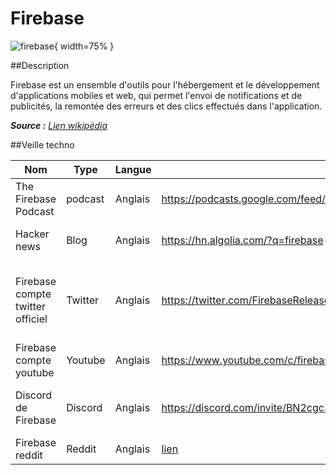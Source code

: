 # Firebase

![firebase](https://upload.wikimedia.org/wikipedia/commons/thumb/3/37/Firebase_Logo.svg/1280px-Firebase_Logo.svg.png){ width=75% }

 
##Description

Firebase est un ensemble d'outils pour l'hébergement et le développement d'applications mobiles et web, qui permet l'envoi de notifications et de publicités, la remontée des erreurs et des clics effectués dans l'application.

 _**Source :** [Lien wikipédia](https://fr.wikipedia.org/wiki/Firebase)_

##Veille techno

Nom  | Type  | Langue | Lien | Description | Tags | Note
------|-------|--------|------|-------------|------|------
|The Firebase Podcast|podcast|Anglais|https://podcasts.google.com/feed/aHR0cHM6Ly9maXJlYmFzZXBvZGNhc3QubGlic3luLmNvbS9yc3M | tips, tricks, firebase products| firebase, développement| 5/5|
|Hacker news|Blog|Anglais|https://hn.algolia.com/?q=firebase|Topics autour de firebase| firebase, développement|1/5|
|Firebase compte twitter officiel | Twitter| Anglais | https://twitter.com/FirebaseRelease | Compte twitter officiel de Firebase, actualité, tips...| firebase, développement|5/5|
| Firebase compte youtube| Youtube| Anglais | https://www.youtube.com/c/firebase | Vidéo sur l'actualité de firebase| firebase| 5/5  |
| Discord de Firebase| Discord| Anglais | https://discord.com/invite/BN2cgc3| Serveur Discord autour de firebase| firebase, développement | 2/5  |
|Firebase reddit|Reddit|Anglais|[lien](https://www.reddit.com/r/Firebase/)|Reddit|firebase, reddit, news|4/5|

